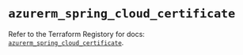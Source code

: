 # `azurerm_spring_cloud_certificate`

Refer to the Terraform Registory for docs: [`azurerm_spring_cloud_certificate`](https://www.terraform.io/docs/providers/azurerm/r/spring_cloud_certificate).
